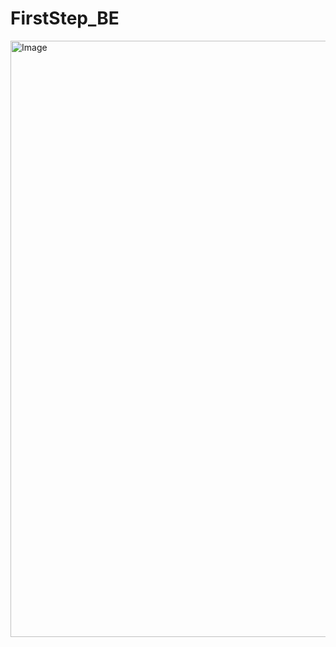 # FirstStep_BE

<img width="1362" height="954" alt="Image" src="https://github.com/user-attachments/assets/348111b8-389e-407d-b24c-c33416789956" />
